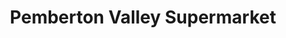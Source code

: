 ---
title: "Pemberton Valley Supermarket"
url: /pemberton/pemberton-valley-supermarket/
shop: Supermarkt
---
